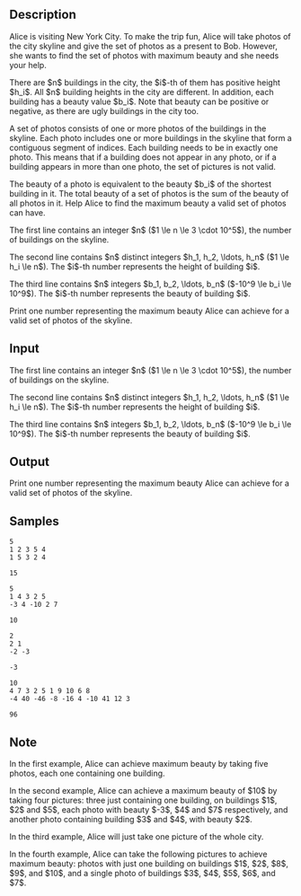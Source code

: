 ## Description

<div><p>Alice is visiting New York City. To make the trip fun, Alice will take photos of the city skyline and give the set of photos as a present to Bob. However, she wants to find the set of photos with maximum beauty and she needs your help. </p><p>There are $n$ buildings in the city, the $i$-th of them has positive height $h_i$. All $n$ building heights in the city are different. In addition, each building has a beauty value $b_i$. Note that beauty can be positive or negative, as there are ugly buildings in the city too. </p><p>A set of photos consists of one or more photos of the buildings in the skyline. Each photo includes one or more buildings in the skyline that form a contiguous segment of indices. Each building needs to be in <span class="tex-font-style-bf">exactly one</span> photo. This means that if a building does not appear in any photo, or if a building appears in more than one photo, the set of pictures is not valid. </p><p>The beauty of a photo is equivalent to the beauty $b_i$ of the shortest building in it. The total beauty of a set of photos is the sum of the beauty of all photos in it. Help Alice to find the maximum beauty a valid set of photos can have. </p></div><div class="input-specification"><p>The first line contains an integer $n$ ($1 \le n \le 3 \cdot 10^5$), the number of buildings on the skyline. </p><p>The second line contains $n$ distinct integers $h_1, h_2, \ldots, h_n$ ($1 \le h_i \le n$). The $i$-th number represents the height of building $i$.</p><p>The third line contains $n$ integers $b_1, b_2, \ldots, b_n$ ($-10^9 \le b_i \le 10^9$). The $i$-th number represents the beauty of building $i$.</p></div><div class="output-specification"><p>Print one number representing the maximum beauty Alice can achieve for a valid set of photos of the skyline. </p></div>

## Input

<p>The first line contains an integer $n$ ($1 \le n \le 3 \cdot 10^5$), the number of buildings on the skyline. </p><p>The second line contains $n$ distinct integers $h_1, h_2, \ldots, h_n$ ($1 \le h_i \le n$). The $i$-th number represents the height of building $i$.</p><p>The third line contains $n$ integers $b_1, b_2, \ldots, b_n$ ($-10^9 \le b_i \le 10^9$). The $i$-th number represents the beauty of building $i$.</p>

## Output

<p>Print one number representing the maximum beauty Alice can achieve for a valid set of photos of the skyline. </p>

## Samples

```input1
5
1 2 3 5 4
1 5 3 2 4
```

```output1
15
```






```input2
5
1 4 3 2 5
-3 4 -10 2 7
```

```output2
10
```






```input3
2
2 1
-2 -3
```

```output3
-3
```






```input4
10
4 7 3 2 5 1 9 10 6 8
-4 40 -46 -8 -16 4 -10 41 12 3
```

```output4
96
```




## Note

<p>In the first example, Alice can achieve maximum beauty by taking five photos, each one containing one building. </p><p>In the second example, Alice can achieve a maximum beauty of $10$ by taking four pictures: three just containing one building, on buildings $1$, $2$ and $5$, each photo with beauty $-3$, $4$ and $7$ respectively, and another photo containing building $3$ and $4$, with beauty $2$. </p><p>In the third example, Alice will just take one picture of the whole city.</p><p>In the fourth example, Alice can take the following pictures to achieve maximum beauty: photos with just one building on buildings $1$, $2$, $8$, $9$, and $10$, and a single photo of buildings $3$, $4$, $5$, $6$, and $7$. </p>
